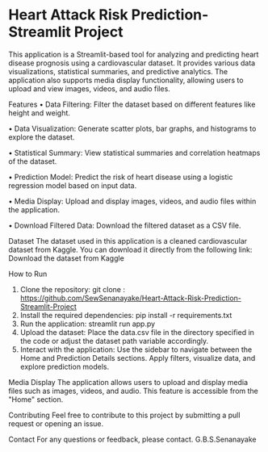 # Heart Attack Risk Prediction-Streamlit Project

This application is a Streamlit-based tool for analyzing and predicting heart disease prognosis using a cardiovascular dataset. It provides various data visualizations, statistical summaries, and predictive analytics. The application also supports media display functionality, allowing users to upload and view images, videos, and audio files.

Features
•	Data Filtering: Filter the dataset based on different features like height and weight.

•	Data Visualization: Generate scatter plots, bar graphs, and histograms to explore the dataset.

•	Statistical Summary: View statistical summaries and correlation heatmaps of the dataset.

•	Prediction Model: Predict the risk of heart disease using a logistic regression model based on input data.

•	Media Display: Upload and display images, videos, and audio files within the application.

•	Download Filtered Data: Download the filtered dataset as a CSV file.

Dataset
The dataset used in this application is a cleaned cardiovascular dataset from Kaggle. You can download it directly from the following link:
Download the dataset from Kaggle

How to Run
1.	Clone the repository:
git clone : https://github.com/SewSenanayake/Heart-Attack-Risk-Prediction-Streamlit-Project
2.	Install the required dependencies:
pip install -r requirements.txt
3.	Run the application:
streamlit run app.py
4.	Upload the dataset:
Place the data.csv file in the directory specified in the code or adjust the dataset path variable accordingly.
5.	Interact with the application:
Use the sidebar to navigate between the Home and Prediction Details sections.
Apply filters, visualize data, and explore prediction models.

Media Display
The application allows users to upload and display media files such as images, videos, and audio. This feature is accessible from the "Home" section.

Contributing
Feel free to contribute to this project by submitting a pull request or opening an issue.

Contact
For any questions or feedback, please contact. G.B.S.Senanayake


